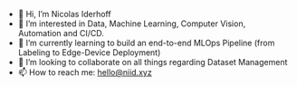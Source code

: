 - 👋 Hi, I’m Nicolas Iderhoff
- 👀 I’m interested in Data, Machine Learning, Computer Vision, Automation and CI/CD.
- 🌱 I’m currently learning to build an end-to-end MLOps Pipeline (from Labeling to Edge-Device Deployment)
- 💞️ I’m looking to collaborate on all things regarding Dataset Management
- 📫 How to reach me: hello@niid.xyz

<!---
niderhoff/niderhoff is a ✨ special ✨ repository because its `README.md` (this file) appears on your GitHub profile.
You can click the Preview link to take a look at your changes.
--->
